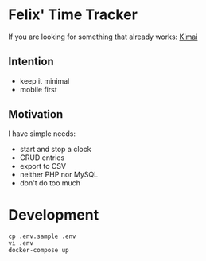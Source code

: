 # Felix' Time Tracker

If you are looking for something that already works: [Kimai](https://kimai.felixhummel.de/core/kimai.php)

## Intention

- keep it minimal
- mobile first

## Motivation

I have simple needs:

- start and stop a clock
- CRUD entries
- export to CSV
- neither PHP nor MySQL
- don't do too much

# Development

```
cp .env.sample .env
vi .env
docker-compose up
```
